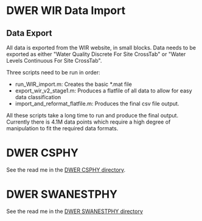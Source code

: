 # DWER WIR Data Import

## Data Export

All data is exported from the WIR website, in small blocks. Data needs to be exported as either "Water Quality Discrete For Site CrossTab" or "Water Levels Continuous For Site CrossTab".

Three scripts need to be run in order:

- run_WIR_import.m: Creates the basic *.mat file
- export_wir_v2_stage1.m: Produces a flatfile of all data to allow for easy data classification
- import_and_reformat_flatfile.m: Produces the final csv file output.

All these scripts take a long time to run and produce the final output. Currently there is 4.1M data points which require a high degree of manipulation to fit the required data formats.


# DWER CSPHY
See the read me in the [DWER CSPHY directory](./CSPHY/Readme.md).

# DWER SWANESTPHY
See the read me in the [DWER SWANESTPHY directory](./SWANESTPHY/Readme.md)